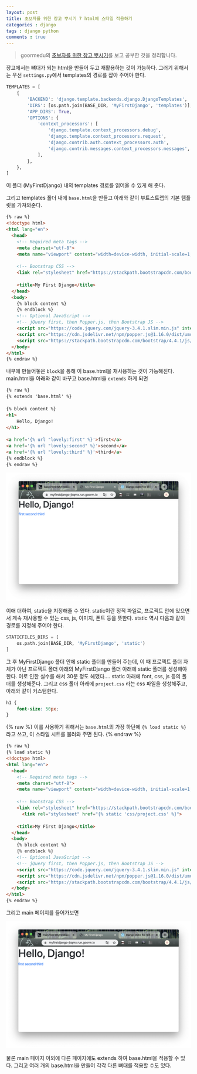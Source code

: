 ```yaml
---
layout: post
title: 초보자를 위한 장고 뿌시기 7 html에 스타일 적용하기
categories : django
tags : django python
comments : true
---
```


> goormedu의 [초보자를 위한 장고 뿌시기](https://edu.goorm.io/learn/lecture/16377/%EC%B4%88%EB%B3%B4%EC%9E%90%EB%A5%BC-%EC%9C%84%ED%95%9C-%EC%9E%A5%EA%B3%A0-django-%EB%BF%8C%EC%8B%9C%EA%B8%B0)를 보고 공부한 것을 정리합니다.

장고에서는 뼈대가 되는 html을 만들어 두고 재활용하는 것이 가능하다.
그러기 위해서는 우선 `settings.py`에서 templates의 경로를 잡아 주어야 한다.

```python
TEMPLATES = [
    {
        'BACKEND': 'django.template.backends.django.DjangoTemplates',
        'DIRS': [os.path.join(BASE_DIR, 'MyFirstDjango', 'templates')],
        'APP_DIRS': True,
        'OPTIONS': {
            'context_processors': [
                'django.template.context_processors.debug',
                'django.template.context_processors.request',
                'django.contrib.auth.context_processors.auth',
                'django.contrib.messages.context_processors.messages',
            ],
        },
    },
]
```

이 폴더 (MyFirstDjango) 내의 templates 경로를 읽어올 수 있게 해 준다.

그리고 templates 폴더 내에 `base.html`을 만들고 아래와 같이 부트스트랩의 기본 템플릿을 가져와준다.

```html
{% raw %}
<!doctype html>
<html lang="en">
  <head>
    <!-- Required meta tags -->
    <meta charset="utf-8">
    <meta name="viewport" content="width=device-width, initial-scale=1, shrink-to-fit=no">

    <!-- Bootstrap CSS -->
    <link rel="stylesheet" href="https://stackpath.bootstrapcdn.com/bootstrap/4.4.1/css/bootstrap.min.css" integrity="sha384-Vkoo8x4CGsO3+Hhxv8T/Q5PaXtkKtu6ug5TOeNV6gBiFeWPGFN9MuhOf23Q9Ifjh" crossorigin="anonymous">

    <title>My First Django</title>
  </head>
  <body>
    {% block content %}
    {% endblock %}
    <!-- Optional JavaScript -->
    <!-- jQuery first, then Popper.js, then Bootstrap JS -->
    <script src="https://code.jquery.com/jquery-3.4.1.slim.min.js" integrity="sha384-J6qa4849blE2+poT4WnyKhv5vZF5SrPo0iEjwBvKU7imGFAV0wwj1yYfoRSJoZ+n" crossorigin="anonymous"></script>
    <script src="https://cdn.jsdelivr.net/npm/popper.js@1.16.0/dist/umd/popper.min.js" integrity="sha384-Q6E9RHvbIyZFJoft+2mJbHaEWldlvI9IOYy5n3zV9zzTtmI3UksdQRVvoxMfooAo" crossorigin="anonymous"></script>
    <script src="https://stackpath.bootstrapcdn.com/bootstrap/4.4.1/js/bootstrap.min.js" integrity="sha384-wfSDF2E50Y2D1uUdj0O3uMBJnjuUD4Ih7YwaYd1iqfktj0Uod8GCExl3Og8ifwB6" crossorigin="anonymous"></script>
  </body>
</html>
{% endraw %}
```

내부에 만들어놓은 `block`을 통해 이 base.html을 재사용하는 것이 가능해진다.
main.html을 아래와 같이 바꾸고 base.html을 `extends` 하게 되면

```html
{% raw %}
{% extends 'base.html' %}

{% block content %}
<h1>
    Hello, Django!
</h1>

<a href='{% url "lovely:first" %}'>first</a>
<a href='{% url "lovely:second" %}'>second</a>
<a href='{% url "lovely:third" %}'>third</a>
{% endblock %}
{% endraw %}
```

![img](/assets/post-img/django/destroydjango07-img02.png)

이애 더하여, static을 지정해줄 수 있다.
static이란 정적 파일로, 프로젝트 안에 있으면서 계속 재사용할 수 있는 css, js, 이미지, 폰트 등을 뜻한다.
ststic 역시 다음과 같이 경로를 지정해 주어야 한다.

```python
STATICFILES_DIRS = [
    os.path.join(BASE_DIR, 'MyFirstDjango', 'static')
]
```

그 후 MyFirstDjango 폴더 안에 static 폴더를 만들어 주는데, 이 때 프로젝트 폴더 자체가 아닌 프로젝트 폴더 아래의 MyFirstDjango 폴더 아래에 static 폴더를 생성해야 한다. 이로 인한 실수를 해서 30분 정도 헤맸다....
static 아래에 font, css, js 등의 폴더를 생성해준다.
그리고 css 폴더 아래에 `project.css` 라는 css 파일을 생성해주고, 아래와 같이 커스텀한다.

```CSS
h1 {
    font-size: 50px;
}
```
{% raw %}
이를 사용하기 위해서는 `base.html`의 가장 하단에 `{% load static %}`라고 쓰고, 이 스타일 시트를 불러와 주면 된다.
{% endraw %}

```html
{% raw %}
{% load static %}
<!doctype html>
<html lang="en">
  <head>
    <!-- Required meta tags -->
    <meta charset="utf-8">
    <meta name="viewport" content="width=device-width, initial-scale=1, shrink-to-fit=no">

    <!-- Bootstrap CSS -->
    <link rel="stylesheet" href="https://stackpath.bootstrapcdn.com/bootstrap/4.4.1/css/bootstrap.min.css" integrity="sha384-Vkoo8x4CGsO3+Hhxv8T/Q5PaXtkKtu6ug5TOeNV6gBiFeWPGFN9MuhOf23Q9Ifjh" crossorigin="anonymous">
      <link rel="stylesheet" href="{% static 'css/project.css' %}">

    <title>My First Django</title>
  </head>
  <body>
    {% block content %}
    {% endblock %}
    <!-- Optional JavaScript -->
    <!-- jQuery first, then Popper.js, then Bootstrap JS -->
    <script src="https://code.jquery.com/jquery-3.4.1.slim.min.js" integrity="sha384-J6qa4849blE2+poT4WnyKhv5vZF5SrPo0iEjwBvKU7imGFAV0wwj1yYfoRSJoZ+n" crossorigin="anonymous"></script>
    <script src="https://cdn.jsdelivr.net/npm/popper.js@1.16.0/dist/umd/popper.min.js" integrity="sha384-Q6E9RHvbIyZFJoft+2mJbHaEWldlvI9IOYy5n3zV9zzTtmI3UksdQRVvoxMfooAo" crossorigin="anonymous"></script>
    <script src="https://stackpath.bootstrapcdn.com/bootstrap/4.4.1/js/bootstrap.min.js" integrity="sha384-wfSDF2E50Y2D1uUdj0O3uMBJnjuUD4Ih7YwaYd1iqfktj0Uod8GCExl3Og8ifwB6" crossorigin="anonymous"></script>
  </body>
</html>
{% endraw %}
```

그리고 main 페이지를 들어가보면

![img](/assets/post-img/django/destroydjango07-img01.png)

물론 main 페이지 이외에 다른 페이지에도 extends 하여 base.html을 적용할 수 있다. 그리고 여러 개의 base.html을 만들어 각각 다른 뼈대를 적용할 수도 있다.
